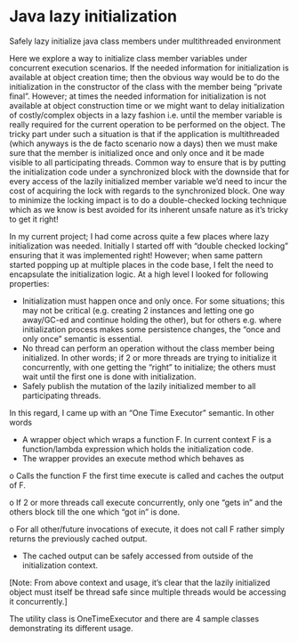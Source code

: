 # Java lazy initialization

Safely lazy initialize java class members under multithreaded environment

Here we explore a way to initialize class member variables under concurrent execution scenarios. If the needed information for initialization is available at object creation time; then the obvious way would be to do the initialization in the constructor of the class with the member being “private final”. However; at times the needed information for initialization is not available at object construction time or we might want to delay initialization of costly/complex objects in a lazy fashion i.e. until the member variable is really required for the current operation to be performed on the object. The tricky part under such a situation is that if the application is multithreaded (which anyways is the de facto scenario now a days) then we must make sure that the member is initialized once and only once and it be made visible to all participating threads. Common way to ensure that is by putting the initialization code under a synchronized block with the downside that for every access of the lazily initialized member variable we’d need to incur the cost of acquiring the lock with regards to the synchronized block. One way to minimize the locking impact is to do a double-checked locking technique which as we know is best avoided for its inherent unsafe nature as it’s tricky to get it right!

In my current project; I had come across quite a few places where lazy initialization was needed. Initially I started off with “double checked locking” ensuring that it was implemented right! However; when same pattern started popping up at multiple places in the code base, I felt the need to encapsulate the initialization logic. At a high level I looked for following properties:

-	Initialization must happen once and only once. For some situations; this may not be critical (e.g. creating 2 instances and letting one go away/GC-ed and continue holding the other), but for others e.g. where initialization process makes some persistence changes, the “once and only once” semantic is essential.
-	No thread can perform an operation without the class member being initialized. In other words; if 2 or more threads are trying to initialize it concurrently, with one getting the “right” to initialize; the others must wait until the first one is done with initialization.
-	Safely publish the mutation of the lazily initialized member to all participating threads.

In this regard, I came up with an “One Time Executor” semantic. In other words 
-	A wrapper object which wraps a function F. In current context F is a function/lambda expression which holds the initialization code.
-	The wrapper provides an execute method which behaves as

  o	Calls the function F the first time execute is called and caches the output of F.
  
  o	If 2 or more threads call execute concurrently, only one “gets in” and the others block till the one which “got in” is done.
  
  o	For all other/future invocations of execute, it does not call F rather simply returns the previously cached output.
  
-	The cached output can be safely accessed from outside of the initialization context.

[Note: From above context and usage, it’s clear that the lazily initialized object must itself be thread safe since multiple threads would be accessing it concurrently.]

The utility class is OneTimeExecutor and there are 4 sample classes demonstrating its different usage.
